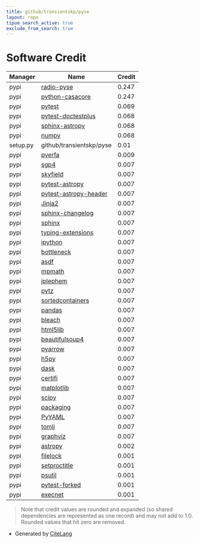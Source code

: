 ```yaml
---
title: github/transientskp/pyse
layout: repo
tipue_search_active: true
exclude_from_search: true
---
```

# Software Credit

|Manager|Name|Credit|
|-------|----|------|
|pypi|[radio-pyse](http://docs.transientskp.org/)|0.247|
|pypi|[python-casacore](https://github.com/casacore/python-casacore)|0.247|
|pypi|[pytest](https://pypi.org/project/pytest)|0.069|
|pypi|[pytest-doctestplus](https://pypi.org/project/pytest-doctestplus)|0.068|
|pypi|[sphinx-astropy](https://pypi.org/project/sphinx-astropy)|0.068|
|pypi|[numpy](https://pypi.org/project/numpy)|0.068|
|setup.py|github/transientskp/pyse|0.01|
|pypi|[pyerfa](https://github.com/liberfa/pyerfa)|0.009|
|pypi|[sgp4](https://github.com/brandon-rhodes/python-sgp4)|0.007|
|pypi|[skyfield](http://github.com/brandon-rhodes/python-skyfield/)|0.007|
|pypi|[pytest-astropy](https://github.com/astropy/pytest-astropy)|0.007|
|pypi|[pytest-astropy-header](https://pypi.org/project/pytest-astropy-header)|0.007|
|pypi|[Jinja2](https://pypi.org/project/Jinja2)|0.007|
|pypi|[sphinx-changelog](https://pypi.org/project/sphinx-changelog)|0.007|
|pypi|[sphinx](https://pypi.org/project/sphinx)|0.007|
|pypi|[typing-extensions](https://pypi.org/project/typing-extensions)|0.007|
|pypi|[ipython](https://pypi.org/project/ipython)|0.007|
|pypi|[bottleneck](https://pypi.org/project/bottleneck)|0.007|
|pypi|[asdf](https://pypi.org/project/asdf)|0.007|
|pypi|[mpmath](https://pypi.org/project/mpmath)|0.007|
|pypi|[jplephem](https://pypi.org/project/jplephem)|0.007|
|pypi|[pytz](https://pypi.org/project/pytz)|0.007|
|pypi|[sortedcontainers](https://pypi.org/project/sortedcontainers)|0.007|
|pypi|[pandas](https://pypi.org/project/pandas)|0.007|
|pypi|[bleach](https://pypi.org/project/bleach)|0.007|
|pypi|[html5lib](https://pypi.org/project/html5lib)|0.007|
|pypi|[beautifulsoup4](https://pypi.org/project/beautifulsoup4)|0.007|
|pypi|[pyarrow](https://pypi.org/project/pyarrow)|0.007|
|pypi|[h5py](https://pypi.org/project/h5py)|0.007|
|pypi|[dask](https://pypi.org/project/dask)|0.007|
|pypi|[certifi](https://pypi.org/project/certifi)|0.007|
|pypi|[matplotlib](https://pypi.org/project/matplotlib)|0.007|
|pypi|[scipy](https://pypi.org/project/scipy)|0.007|
|pypi|[packaging](https://pypi.org/project/packaging)|0.007|
|pypi|[PyYAML](https://pypi.org/project/PyYAML)|0.007|
|pypi|[tomli](https://pypi.org/project/tomli)|0.007|
|pypi|[graphviz](https://pypi.org/project/graphviz)|0.007|
|pypi|[astropy](http://astropy.org)|0.002|
|pypi|[filelock](https://pypi.org/project/filelock)|0.001|
|pypi|[setproctitle](https://pypi.org/project/setproctitle)|0.001|
|pypi|[psutil](https://pypi.org/project/psutil)|0.001|
|pypi|[pytest-forked](https://pypi.org/project/pytest-forked)|0.001|
|pypi|[execnet](https://pypi.org/project/execnet)|0.001|


> Note that credit values are rounded and expanded (so shared dependencies are represented as one record) and may not add to 1.0. Rounded values that hit zero are removed.


- Generated by [CiteLang](https://github.com/vsoch/citelang)
